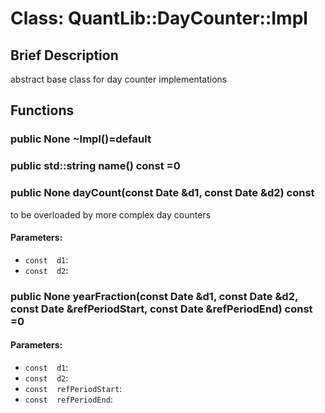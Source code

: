 # Class: QuantLib::DayCounter::Impl

## Brief Description
abstract base class for day counter implementations 

## Functions
### public None ~Impl()=default


### public std::string name() const =0


### public None dayCount(const Date &d1, const Date &d2) const
to be overloaded by more complex day counters 
#### Parameters:
- `const  d1`: 
- `const  d2`: 

### public None yearFraction(const Date &d1, const Date &d2, const Date &refPeriodStart, const Date &refPeriodEnd) const =0

#### Parameters:
- `const  d1`: 
- `const  d2`: 
- `const  refPeriodStart`: 
- `const  refPeriodEnd`: 

